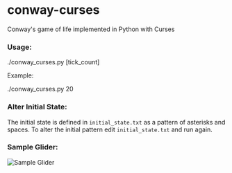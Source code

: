 conway-curses
============

Conway's game of life implemented in Python with Curses

### Usage:

./conway_curses.py [tick_count]

Example:

./conway_curses.py 20

### Alter Initial State:

The initial state is defined in `initial_state.txt` as a pattern of asterisks and spaces.  To alter the initial pattern edit `initial_state.txt` and run again.

### Sample Glider:

![Sample Glider](https://github.com/cdated/conwayCurses/blob/master/docs/glider.gif?raw=true)
